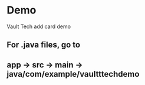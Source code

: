 # Demo
Vault Tech add card demo

## For .java files, go to
## app -> src -> main -> java/com/example/vaultttechdemo

